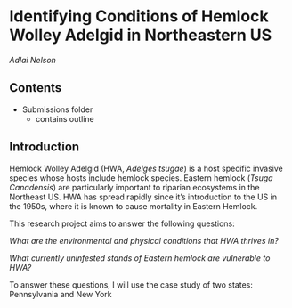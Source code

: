 # Identifying Conditions of Hemlock Wolley Adelgid in Northeastern US

_Adlai Nelson_

## Contents

- Submissions folder
  * contains outline

## Introduction

Hemlock Wolley Adelgid (HWA, _Adelges tsugae_) is a host specific invasive species whose hosts include hemlock species. 
Eastern hemlock (_Tsuga Canadensis_) are particularly important to riparian ecosystems in the Northeast US. 
HWA has spread rapidly since it’s introduction to the US in the 1950s, where it is known to cause mortality in Eastern Hemlock.

This research project aims to answer the following questions:

_What are the environmental and physical conditions that HWA thrives in?_

_What currently uninfested stands of Eastern hemlock are vulnerable to HWA?_

To answer these questions, I will use the case study of two states: Pennsylvania and New York

